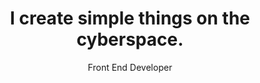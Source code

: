 ---
  id: 0
  slugs: "hero"
  title: "I create simple things on the cyberspace."
  subtitle: "Front End Developer"
  link: "#projects"
  text: "My Projects"
  image:
    src: "/images/portfolio-hero.jpg"
    alt: "main image hero"
    width: 1920
    height: 1080
---
